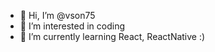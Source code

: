 - 👋 Hi, I’m @vson75
- 👀 I’m interested in coding
- 🌱 I’m currently learning React, ReactNative :) 

<!---
vson75/vson75 is a ✨ special ✨ repository because its `README.md` (this file) appears on your GitHub profile.
You can click the Preview link to take a look at your changes.
--->
